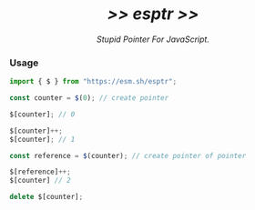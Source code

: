 <div align=center>
	<i>
		<h1>>> esptr >></h1>
		Stupid Pointer For JavaScript.
	</i>
</div>

### Usage
```javascript
import { $ } from "https://esm.sh/esptr";

const counter = $(0); // create pointer

$[counter]; // 0

$[counter]++;
$[counter]; // 1

const reference = $(counter); // create pointer of pointer

$[reference]++;
$[counter] // 2

delete $[counter];

```